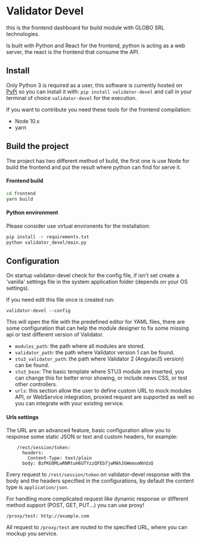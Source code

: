 # Validator Devel

this is the frontend dashboard for build module with GLOBO SRL technologies.

Is built with Python and React for the frontend, python is acting as a web server, the react is the frontend that consume the API.

## Install
Only Python 3 is required as a user, this software is currently hosted on [PyPi](https://pypi.org/project/validator-devel/) so you can install it with:
`pip install validator-devel` and call in your terminal of choice `validator-devel` for the execution.

If you want to contribute you need these tools for the frontend compilation:
* Node 10.x
* yarn



## Build the project

The project has two different method of build, the first one is use Node for build the frontend and put the result where python can find for serve it.

#### Frontend build

```bash
cd frontend
yarn build
```

#### Python environment

Please consider use virtual environents for the installation:
```bash
pip install -r requirements.txt
python validator_devel/main.py
```

## Configuration

On startup validator-devel check for the config file, if isn't set create a 'vanilla' settings file in the system application folder (depends on your OS settings).

If you need edit this file once is created run:
```
validator-devel --config
```

This will open the file with the predefined editor for YAML files, there are some configuration that can help the module designer to fix some missing api or test different version of Validator.

* `modules_path`: the path where all modules are stored.
* `validator_path`: the path where Validator version 1 can be found.
* `stu3_validator_path`: the path where Validator 2 (AngularJS version) can be found.
* `stu3_base`: The basic template where STU3 module are inserted, you can change this for better error showing, or include news CSS, or test other controllers.
* `urls`: this section allow the user to define custom URL to mock modules API, or WebService integration, proxied request are supported as well so you can integrate with your existing service.

#### Urls settings

The URL are an advanced feature, basic configuration allow you to response some static JSON or text and custom headers, for example:
```
    /rest/session/token:
      headers:
        Content-Type: text/plain
      body: BzPKG0MLwRNRtuH6UTYzzQFEb7jwMAhJGWemsmNVdzQ
```

Every request to `/rest/session/token` on validator-devel response with the body and the headers specified in the configurations, by default the content type is `application/json`.

For handling more complicated request like dynamic response or different method support (POST, GET, PUT...) you can use proxy!
```
/proxy/test: http://example.com
```

All request to `/proxy/test` are routed to the specified URL, where you can mockup you service.
